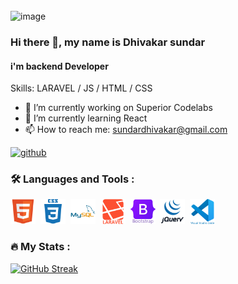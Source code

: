 <div id="header" align="center">
<img src="https://komarev.com/ghpvc/?username=dhivakar-sundar&style=flat-square&color=blue" alt=""/>

</div>

<img width="833" alt="image" src="https://github.com/Dhivakar-sundar/Dhivakar-sundar/assets/99136181/3208bd52-3e6c-44fe-af1c-7c388f00999d">



### Hi there 👋, my name is Dhivakar sundar
#### i'm backend Developer



Skills: LARAVEL / JS / HTML / CSS

- 🔭 I’m currently working on Superior Codelabs 
- 🌱 I’m currently learning React 
- 📫 How to reach me: sundardhivakar@gmail.com 


[<img src='https://cdn.jsdelivr.net/npm/simple-icons@3.0.1/icons/github.svg' alt='github' height='40'>](https://github.com/dhivakar-sundar)  

### :hammer_and_wrench: Languages and Tools :
<div>
  <img src="https://github.com/devicons/devicon/blob/master/icons/html5/html5-original.svg" title="HTML5" alt="HTML" width="40" height="40"/>&nbsp;
  <img src="https://github.com/devicons/devicon/blob/master/icons/css3/css3-plain-wordmark.svg"  title="CSS3" alt="CSS" width="40" height="40"/>&nbsp;
  <img src="https://github.com/devicons/devicon/blob/master/icons/mysql/mysql-original-wordmark.svg" title="MySQL"  alt="MySQL" width="40" height="40"/>&nbsp;
    <img src="https://github.com/devicons/devicon/blob/master/icons/laravel/laravel-plain-wordmark.svg" title="Laravel"  alt="laravel" width="40" height="40"/>&nbsp;
      <img src="https://github.com/devicons/devicon/blob/master/icons/bootstrap/bootstrap-original-wordmark.svg" title="bootstrap"  alt="bootstrap" width="40" height="40"/>&nbsp;
              <img src="https://github.com/devicons/devicon/blob/master/icons/jquery/jquery-original-wordmark.svg" title="jquery"  alt="jquery" width="40" height="40"/>&nbsp;
           <img src="https://github.com/devicons/devicon/blob/master/icons/vscode/vscode-original-wordmark.svg" title="vscode"  alt="vscode" width="40" height="40"/>&nbsp;
  
  

</div>

### :fire: My Stats :
[![GitHub Streak](http://github-readme-streak-stats.herokuapp.com?user=dhivakar-sundar&theme=dark&background=000000)](https://git.io/streak-stats)
